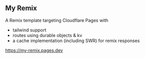## My Remix

A Remix template targeting Cloudflare Pages with

- tailwind support
- routes using durable objects & kv
- a cache implementation (including SWR) for remix responses

https://my-remix.pages.dev